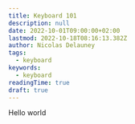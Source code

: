 ```yaml
---
title: Keyboard 101
description: null
date: 2022-10-01T09:00:00+02:00
lastmod: 2022-10-18T08:16:13.382Z
author: Nicolas Delauney
tags:
  - keyboard
keywords:
  - keyboard
readingTime: true
draft: true
---
```


Hello world
